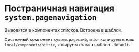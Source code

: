 # Постраничная навигация `system.pagenavigation`
Выводится в компонентах списков. Встроена в шаблон.

Системный компонент `system.pagenavigation` копируем в наш `local/components/bitrix`, копируем только шаблон `.default`.
